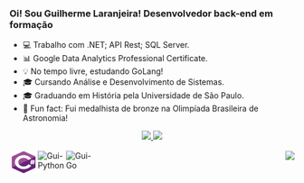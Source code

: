 ### Oi! Sou Guilherme Laranjeira! Desenvolvedor back-end em formação


- 💻 Trabalho com .NET; API Rest; SQL Server.
- 📊 Google Data Analytics Professional Certificate.
- :bulb: No tempo livre, estudando GoLang!
- 🎓 Cursando Análise e Desenvolvimento de Sistemas.
- 🎓 Graduando em História pela Universidade de São Paulo.
- 🥉 Fun fact: Fui medalhista de bronze na Olimpíada Brasileira de Astronomia!

<div align="center">
  <a href="https://github.com/gui-laranjeira">  
  <img height="175em" src="https://github-readme-stats.vercel.app/api?username=gui-laranjeira&show_icons=true&theme=radical&include_all_commits=true&count_private=true"/>
  <img height="175em" src="https://github-readme-stats.vercel.app/api/top-langs/?username=gui-laranjeira&layout=compact&langs_count=7&theme=radical"/>
</div>
  
<div style="display: inline_block"><br>
  <img align="left" alt="Gui-Csharp" height="40" width="50" src="https://raw.githubusercontent.com/devicons/devicon/master/icons/csharp/csharp-original.svg">
  <img align="left" alt="Gui-Python" height="40" width="50" src="https://cdn.jsdelivr.net/gh/devicons/devicon/icons/python/python-original.svg" />
  <img align="left" alt="Gui-Go" height="40" width="50" src="https://cdn.jsdelivr.net/gh/devicons/devicon/icons/go/go-original-wordmark.svg" />
  <a href="https://www.linkedin.com/in/guilherme-laranjeira-rodrigues/" target="_blank"><img align = "right" src="https://img.shields.io/badge/-LinkedIn-%230077B5?style=for-the-badge&logo=linkedin&logoColor=white" target="_blank"></a>
 
</div>





